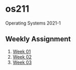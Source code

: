 # os211
Operating Systems 2021-1

## Weekly Assignment
1. [Week 01](W01/)
2. [Week 02]()
3. [Week 03]()
